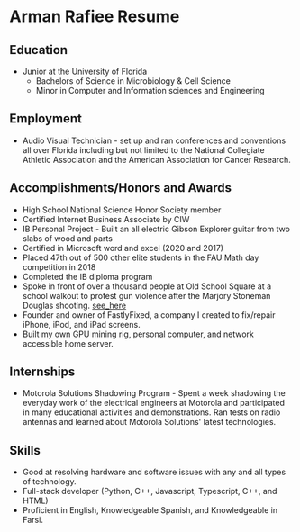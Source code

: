 # Arman Rafiee Resume

## Education

* Junior at the University of Florida
  * Bachelors of Science in Microbiology & Cell Science
  * Minor in Computer and Information sciences and Engineering

## Employment

* Audio Visual Technician - set up and ran conferences and conventions all over Florida including but not limited to the National Collegiate Athletic Association and the American Association for Cancer Research.

## Accomplishments/Honors and Awards

* High School National Science Honor Society member
* Certified Internet Business Associate by CIW
* IB Personal Project - Built an all electric Gibson Explorer guitar from two slabs of wood and parts
* Certified in Microsoft word and excel (2020 and 2017)
* Placed 47th out of 500 other elite students in the FAU Math day competition in 2018
* Completed the IB diploma program  
* Spoke in front of over a thousand people at Old School Square at a school walkout to protest gun violence after the Marjory Stoneman Douglas shooting. [see_here](https://www.facebook.com/OldSchoolSquarePavilion/videos/2030841820491673/)
* Founder and owner of FastlyFixed, a company I created to fix/repair iPhone, iPod, and iPad screens.  
* Built my own GPU mining rig, personal computer, and network accessible home server.

## Internships

* Motorola Solutions Shadowing Program - Spent a week shadowing the everyday work of the electrical engineers at Motorola and participated in many educational activities and demonstrations. Ran tests on radio antennas and learned about Motorola Solutions' latest technologies.

## Skills

* Good at resolving hardware and software issues with any and all types of technology.  
* Full-stack developer (Python, C++, Javascript, Typescript, C++, and HTML)  
* Proficient in English, Knowledgeable Spanish, and Knowledgeable in Farsi.